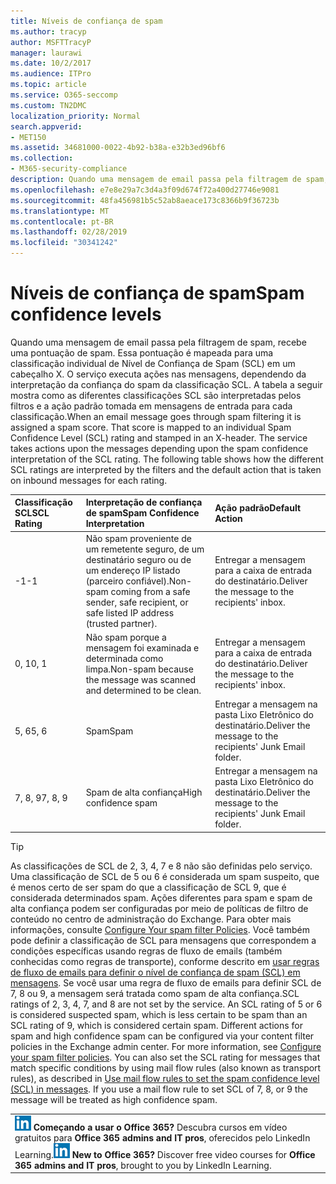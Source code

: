 ```yaml
---
title: Níveis de confiança de spam
ms.author: tracyp
author: MSFTTracyP
manager: laurawi
ms.date: 10/2/2017
ms.audience: ITPro
ms.topic: article
ms.service: O365-seccomp
ms.custom: TN2DMC
localization_priority: Normal
search.appverid:
- MET150
ms.assetid: 34681000-0022-4b92-b38a-e32b3ed96bf6
ms.collection:
- M365-security-compliance
description: Quando uma mensagem de email passa pela filtragem de spam, recebe uma pontuação de spam. Essa pontuação é mapeada para uma classificação individual de Nível de Confiança de Spam (SCL) em um cabeçalho X. O serviço executa ações nas mensagens, dependendo da interpretação da confiança do spam da classificação SCL. A tabela a seguir mostra como as diferentes classificações SCL são interpretadas pelos filtros e a ação padrão tomada em mensagens de entrada para cada classificação.
ms.openlocfilehash: e7e8e29a7c3d4a3f09d674f72a400d27746e9081
ms.sourcegitcommit: 48fa456981b5c52ab8aeace173c8366b9f36723b
ms.translationtype: MT
ms.contentlocale: pt-BR
ms.lasthandoff: 02/28/2019
ms.locfileid: "30341242"
---
```

# <a name="spam-confidence-levels"></a><span data-ttu-id="c0034-106">Níveis de confiança de spam</span><span class="sxs-lookup"><span data-stu-id="c0034-106">Spam confidence levels</span></span>

<span data-ttu-id="c0034-p102">Quando uma mensagem de email passa pela filtragem de spam, recebe uma pontuação de spam. Essa pontuação é mapeada para uma classificação individual de Nível de Confiança de Spam (SCL) em um cabeçalho X. O serviço executa ações nas mensagens, dependendo da interpretação da confiança do spam da classificação SCL. A tabela a seguir mostra como as diferentes classificações SCL são interpretadas pelos filtros e a ação padrão tomada em mensagens de entrada para cada classificação.</span><span class="sxs-lookup"><span data-stu-id="c0034-p102">When an email message goes through spam filtering it is assigned a spam score. That score is mapped to an individual Spam Confidence Level (SCL) rating and stamped in an X-header. The service takes actions upon the messages depending upon the spam confidence interpretation of the SCL rating. The following table shows how the different SCL ratings are interpreted by the filters and the default action that is taken on inbound messages for each rating.</span></span>
  
|<span data-ttu-id="c0034-111">**Classificação SCL**</span><span class="sxs-lookup"><span data-stu-id="c0034-111">**SCL Rating**</span></span>|<span data-ttu-id="c0034-112">**Interpretação de confiança de spam**</span><span class="sxs-lookup"><span data-stu-id="c0034-112">**Spam Confidence Interpretation**</span></span>|<span data-ttu-id="c0034-113">**Ação padrão**</span><span class="sxs-lookup"><span data-stu-id="c0034-113">**Default Action**</span></span>|
|:-----|:-----|:-----|
|<span data-ttu-id="c0034-114">-1</span><span class="sxs-lookup"><span data-stu-id="c0034-114">-1</span></span>|<span data-ttu-id="c0034-115">Não spam proveniente de um remetente seguro, de um destinatário seguro ou de um endereço IP listado (parceiro confiável).</span><span class="sxs-lookup"><span data-stu-id="c0034-115">Non-spam coming from a safe sender, safe recipient, or safe listed IP address (trusted partner).</span></span>|<span data-ttu-id="c0034-116">Entregar a mensagem para a caixa de entrada do destinatário.</span><span class="sxs-lookup"><span data-stu-id="c0034-116">Deliver the message to the recipients' inbox.</span></span>|
|<span data-ttu-id="c0034-117">0, 1</span><span class="sxs-lookup"><span data-stu-id="c0034-117">0, 1</span></span>|<span data-ttu-id="c0034-118">Não spam porque a mensagem foi examinada e determinada como limpa.</span><span class="sxs-lookup"><span data-stu-id="c0034-118">Non-spam because the message was scanned and determined to be clean.</span></span>|<span data-ttu-id="c0034-119">Entregar a mensagem para a caixa de entrada do destinatário.</span><span class="sxs-lookup"><span data-stu-id="c0034-119">Deliver the message to the recipients' inbox.</span></span>|
|<span data-ttu-id="c0034-120">5, 6</span><span class="sxs-lookup"><span data-stu-id="c0034-120">5, 6</span></span>|<span data-ttu-id="c0034-121">Spam</span><span class="sxs-lookup"><span data-stu-id="c0034-121">Spam</span></span>|<span data-ttu-id="c0034-122">Entregar a mensagem na pasta Lixo Eletrônico do destinatário.</span><span class="sxs-lookup"><span data-stu-id="c0034-122">Deliver the message to the recipients' Junk Email folder.</span></span>|
|<span data-ttu-id="c0034-123">7, 8, 9</span><span class="sxs-lookup"><span data-stu-id="c0034-123">7, 8, 9</span></span>|<span data-ttu-id="c0034-124">Spam de alta confiança</span><span class="sxs-lookup"><span data-stu-id="c0034-124">High confidence spam</span></span>|<span data-ttu-id="c0034-125">Entregar a mensagem na pasta Lixo Eletrônico do destinatário.</span><span class="sxs-lookup"><span data-stu-id="c0034-125">Deliver the message to the recipients' Junk Email folder.</span></span>|
   
> [!TIP]
> <span data-ttu-id="c0034-p103">As classificações de SCL de 2, 3, 4, 7 e 8 não são definidas pelo serviço. Uma classificação de SCL de 5 ou 6 é considerada um spam suspeito, que é menos certo de ser spam do que a classificação de SCL 9, que é considerada determinados spam. Ações diferentes para spam e spam de alta confiança podem ser configuradas por meio de políticas de filtro de conteúdo no centro de administração do Exchange. Para obter mais informações, consulte [Configure Your spam filter Policies](configure-your-spam-filter-policies.md). Você também pode definir a classificação de SCL para mensagens que correspondem a condições específicas usando regras de fluxo de emails (também conhecidas como regras de transporte), conforme descrito em [usar regras de fluxo de emails para definir o nível de confiança de spam (SCL) em mensagens](use-mail-flow-rules-to-set-the-spam-confidence-level-scl-in-messages.md). Se você usar uma regra de fluxo de emails para definir SCL de 7, 8 ou 9, a mensagem será tratada como spam de alta confiança.</span><span class="sxs-lookup"><span data-stu-id="c0034-p103">SCL ratings of 2, 3, 4, 7, and 8 are not set by the service. An SCL rating of 5 or 6 is considered suspected spam, which is less certain to be spam than an SCL rating of 9, which is considered certain spam. Different actions for spam and high confidence spam can be configured via your content filter policies in the Exchange admin center. For more information, see [Configure your spam filter policies](configure-your-spam-filter-policies.md). You can also set the SCL rating for messages that match specific conditions by using mail flow rules (also known as transport rules), as described in [Use mail flow rules to set the spam confidence level (SCL) in messages](use-mail-flow-rules-to-set-the-spam-confidence-level-scl-in-messages.md). If you use a mail flow rule to set SCL of 7, 8, or 9 the message will be treated as high confidence spam.</span></span> 
  
||
|:-----|
|<span data-ttu-id="c0034-p104">![O ícone pequeno do LinkedIn Learning](media/eac8a413-9498-4220-8544-1e37d1aaea13.png) **Começando a usar o Office 365?**         Descubra cursos em vídeo gratuitos para **Office 365 admins and IT pros**, oferecidos pelo LinkedIn Learning.</span><span class="sxs-lookup"><span data-stu-id="c0034-p104">![The short icon for LinkedIn Learning](media/eac8a413-9498-4220-8544-1e37d1aaea13.png) **New to Office 365?**         Discover free video courses for **Office 365 admins and IT pros**, brought to you by LinkedIn Learning.</span></span>|
   

